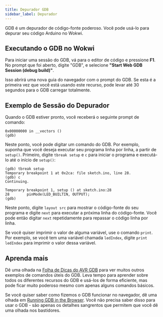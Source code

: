 ```yaml
---
title: Depurador GDB
sidebar_label: Depurador
---
```


GDB é um depurador de código-fonte poderoso. Você pode usá-lo para depurar seu código Arduino no Wokwi.

## Executando o GDB no Wokwi

Para iniciar uma sessão do GDB, vá para o editor de código e pressione **F1**. No prompt que foi aberto, digite "GDB",
e selecione **"Start Web GDB Session (debug build)"**.

Isso abrirá uma nova guia do navegador com o prompt do GDB. Se esta é a primeira vez que você está usando este
recurso, pode levar até 30 segundos para o GDB carregar totalmente.

## Exemplo de Sessão do Depurador

Quando o GDB estiver pronto, você receberá o seguinte prompt de comando:

```
0x00000000 in __vectors ()
(gdb)
```

Neste ponto, você pode digitar um comando do GDB. Por exemplo, suponha que você deseja executar seu programa
linha por linha, a partir de `setup()`. Primeiro, digite `tbreak setup` e `c` para iniciar o programa
e executá-lo até o início de `setup()`:

```
(gdb) tbreak setup
Temporary breakpoint 1 at 0x2ca: file sketch.ino, line 28.
(gdb) c
Continuing.

Temporary breakpoint 1, setup () at sketch.ino:28
28        pinMode(LED_BUILTIN, OUTPUT);
(gdb)
```

Neste ponto, digite `layout src` para mostrar o código-fonte do seu programa e digite
`next` para executar a próxima linha do código-fonte. Você pode então digitar `next` repetidamente
para repassar o código linha por linha.

Se você quiser imprimir o valor de alguma variável, use o comando `print`. Por exemplo,
se você tem uma variável chamada `ledIndex`, digite `print ledIndex` para imprimir o valor
dessa variável.

## Aprenda mais

Dê uma olhada na [Folha de Dicas do AVR GDB](https://blog.wokwi.com/gdb-avr-arduino-cheatsheet/)
para ver muitos outros exemplos de comandos úteis do GDB. Leva tempo para aprender sobre todos os diferentes recursos do GDB
e usá-los de forma eficiente, mas pode ficar muito poderoso mesmo com apenas alguns comandos básicos.

Se você quiser saber como fizemos o GDB funcionar no navegador, dê uma olhada em [Running GDB in the Browser](https://blog.wokwi.com/running-gdb-in-the-browser/).
Você não precisa saber disso para usar o GDB - são apenas os detalhes sangrentos que permitem que você dê uma olhada nos bastidores.
